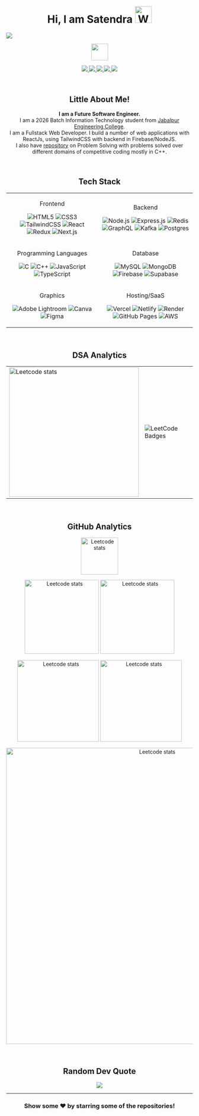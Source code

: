 <p align="center"> <h1 align="center"> Hi, I am Satendra <img src="https://raw.githubusercontent.com/nixin72/nixin72/master/wave.gif" 
         alt="Waving hand animated gif"
         height="45"
         width="45" /></h1> </p>

[![](https://visitcount.itsvg.in/api?id=satendra03&icon=6&color=0)](https://visitcount.itsvg.in)

<p align="center"><a href="https://www.buymeacoffee.com/satendra03"><img height="45" src="https://img.buymeacoffee.com/button-api/?text=Buy me a Coffee&emoji=&slug=satendra03&button_colour=5F7FFF&font_colour=ffffff&font_family=Poppins&outline_colour=000000&coffee_colour=FFDD00" /></a> 
<br />

</p>
<p align="center">
<a href="https://instagram.com/_satendra_03"><img src="https://img.shields.io/badge/Instagram-E4405F?style=for-the-badge&logo=instagram&logoColor=white"/> </a>
<a href="https://linkedin.com/in/connect-satendra"><img src="https://img.shields.io/badge/LinkedIn-0077B5?style=for-the-badge&logo=linkedin&logoColor=white"/> </a>
<a href="https://x.com/satendra_03"><img src="https://img.shields.io/badge/X-000000?style=for-the-badge&logo=x&logoColor=white"/> </a>
<a href="https://leetcode.com/satendra_03/"><img src="https://img.shields.io/badge/-LeetCode-FFA116?style=for-the-badge&logo=LeetCode&logoColor=black"/> </a>
<!-- <a href="https://codeforces.com/profile/satendra_03"><img src="https://img.shields.io/badge/Codeforces-445f9d?style=for-the-badge&logo=Codeforces&logoColor=white)](https://codeforces.com/profile/satendra_03"/> </a> -->
<a href="mailto:satendrakumarparteti.work@gmail.com"><img src="https://img.shields.io/badge/Gmail-D14836?style=for-the-badge&logo=gmail&logoColor=white"/> </a>
</p>


</br>

<p align="center"> <h2 align="center"> Little About Me! </h2> </p>

<p align="center">
  <strong>I am a Future Software Engineer.</strong><br>
  I am a 2026 Batch Information Technology student from <a href="https://www.jecjabalpur.ac.in/">Jabalpur Engineering College</a>.<br>
  I am a Fullstack Web Developer. I build a number of web applications with ReactJs, using TailwindCSS with backend in Firebase/NodeJS.<br>
  I also have <a href="https://github.com/satendra03/LeetCode">repository</a> on Problem Solving with problems solved over different domains of competitive coding mostly in C++.
</p>


</br>

<p align="center"> <h2 align="center"> Tech Stack </h2> </p>

<table style="width:100%">
  <tr>
    <td>
<p align="center">Frontend</p>
    <div align="center">
             
![HTML5](https://img.shields.io/badge/html5-%23E34F26.svg?style=for-the-badge&logo=html5&logoColor=white)
![CSS3](https://img.shields.io/badge/CSS3-1572B6.svg?style=for-the-badge&logo=CSS3&logoColor=white)
![TailwindCSS](https://img.shields.io/badge/tailwindcss-%2338B2AC.svg?style=for-the-badge&logo=tailwind-css&logoColor=white)
![React](https://img.shields.io/badge/react-%2320232a.svg?style=for-the-badge&logo=react&logoColor=%2361DAFB)
![Redux](https://img.shields.io/badge/Redux-764ABC.svg?style=for-the-badge&logo=Redux&logoColor=white)
![Next.js](https://img.shields.io/badge/Next.js-000000.svg?style=for-the-badge&logo=nextdotjs&logoColor=white)
  
  </div></td>

  <td>
  <p align="center">Backend</p>

<div align="center">
         
![Node.js](https://img.shields.io/badge/node.js-6DA55F?style=for-the-badge&logo=node.js&logoColor=white)
![Express.js](https://img.shields.io/badge/express.js-%23404d59.svg?style=for-the-badge&logo=express&logoColor=%2361DAFB)
![Redis](https://img.shields.io/badge/Redis-FF4438.svg?style=for-the-badge&logo=Redis&logoColor=white)
![GraphQL](https://img.shields.io/badge/GraphQL-E10098.svg?style=for-the-badge&logo=GraphQL&logoColor=white)
![Kafka](https://img.shields.io/badge/Apache%20Kafka-231F20.svg?style=for-the-badge&logo=Apache-Kafka&logoColor=white)
![Postgres](https://img.shields.io/badge/postgres-%23316192.svg?style=for-the-badge&logo=postgresql&logoColor=white)

</div>
    </td>
  </tr>





   <tr>
    <td>
<p align="center">Programming Languages</p>
<div align="center">
    
![C](https://img.shields.io/badge/c-%2300599C.svg?style=for-the-badge&logo=c&logoColor=white)
![C++](https://img.shields.io/badge/c++-%2300599C.svg?style=for-the-badge&logo=c%2B%2B&logoColor=white)
![JavaScript](https://img.shields.io/badge/JavaScript-F7DF1E.svg?style=for-the-badge&logo=JavaScript&logoColor=black)
![TypeScript](https://img.shields.io/badge/typescript-%23007ACC.svg?style=for-the-badge&logo=typescript&logoColor=white)
  </div></td>

  <td>
  <p align="center">Database</p>
  <div align="center">

![MySQL](https://img.shields.io/badge/mysql-%2300000f.svg?style=for-the-badge&logo=mysql&logoColor=white)
![MongoDB](https://img.shields.io/badge/MongoDB-%234ea94b.svg?style=for-the-badge&logo=mongodb&logoColor=white)
![Firebase](https://img.shields.io/badge/Firebase-DD2C00.svg?style=for-the-badge&logo=Firebase&logoColor=white)
![Supabase](https://img.shields.io/badge/Supabase-3FCF8E.svg?style=for-the-badge&logo=Supabase&logoColor=white)
    </div></td>
  </tr>



  <tr>
    <td>
<p align="center">Graphics</p>
<div align="center">
    
![Adobe Lightroom](https://img.shields.io/badge/Adobe%20Lightroom-31A8FF.svg?style=for-the-badge&logo=Adobe%20Lightroom&logoColor=white)
![Canva](https://img.shields.io/badge/Canva-%2300C4CC.svg?style=for-the-badge&logo=Canva&logoColor=white)
![Figma](https://img.shields.io/badge/Figma-F24E1E.svg?style=for-the-badge&logo=Figma&logoColor=white)
  </div></td>

  <td>
  <p align="center">Hosting/SaaS</p>
  <div align="center">

![Vercel](https://img.shields.io/badge/Vercel-000000.svg?style=for-the-badge&logo=Vercel&logoColor=white)
![Netlify](https://img.shields.io/badge/Netlify-00C7B7.svg?style=for-the-badge&logo=Netlify&logoColor=white)
![Render](https://img.shields.io/badge/Render-000000.svg?style=for-the-badge&logo=Render&logoColor=white)
![GitHub Pages](https://img.shields.io/badge/GitHub%20Pages-222222.svg?style=for-the-badge&logo=GitHub-Pages&logoColor=white)
![AWS](https://img.shields.io/badge/AWS-%23FF9900.svg?style=for-the-badge&logo=amazon-aws&logoColor=white)

</div>
</td>
  </tr>
</table>


</br>

<p align="center"> <h2 align="center"> DSA Analytics </h2> </p>

<table style="width:100%" align="center">
  <tr>
    <td> <img src="https://leetcard.jacoblin.cool/satendra_03?theme=dark&font=Noto%20Sans&ext=contest" 
         alt="Leetcode stats" height="350"/> </td>
    <td> <img src="https://leetcode-badge-showcase.vercel.app/api?username=satendra_03&theme=dark&border=border&animated=true" alt="LeetCode Badges"/>
 </td>
  </tr>
</table>


</br>

<p align="center"> <h2 align="center"> GitHub Analytics </h2> </p>

<p align="center"> <img height="100" src="https://github-profile-trophy.vercel.app/?username=satendra03&theme=radical&no-frame=false&no-bg=false&margin-w=4" alt="Leetcode stats" height="350"/> </p>
<p align="center"> 
    <img height="200" src="https://github-contributor-stats.vercel.app/api?username=satendra03&limit=5&theme=dark&combine_all_yearly_contributions=true" alt="Leetcode stats" height="350"/>
    <img height="200" src="https://github-readme-stats.vercel.app/api?username=satendra03&theme=dark&hide_border=false&include_all_commits=true&count_private=false" alt="Leetcode stats" height="350"/>
</p>
<p align="center"> 
    <img height="220" src="https://github-readme-streak-stats.herokuapp.com/?user=satendra03&theme=dark&hide_border=false" alt="Leetcode stats" height="350"/>
    <img height="220" src="https://github-readme-stats.vercel.app/api/top-langs/?username=satendra03&theme=dark&hide_border=false&include_all_commits=true&count_private=false" alt="Leetcode stats" height="350"/>
</p>
<p align="center"> <img src="https://github-readme-activity-graph.vercel.app/graph?username=satendra03&theme=github" alt="Leetcode stats" width="800" /> </p>

</br>

<p align="center"> <h2 align="center"> Random Dev Quote </h2> </p>
<p align="center"> <img src="https://quotes-github-readme.vercel.app/api?type=horizontal&theme=dark" /> </p>

---

<div align="center">

### Show some ❤️ by starring some of the repositories!

</div>
